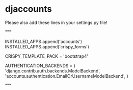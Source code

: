 # djaccounts
Please also add these lines in your settings.py file!


"""

INSTALLED_APPS.append('accounts')
INSTALLED_APPS.append('crispy_forms')

CRISPY_TEMPLATE_PACK = 'bootstrap4'

AUTHENTICATION_BACKENDS = (
    'django.contrib.auth.backends.ModelBackend',
    'accounts.authentication.EmailOrUsernameModelBackend',
)

"""